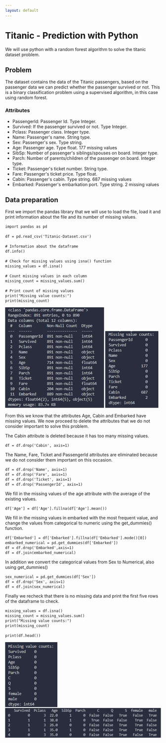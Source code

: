 ```yaml
---
layout: default
---
```


# Titanic - Prediction with Python

We will use python with a random forest algorithm to solve the titanic dataset problem.

## Problem 
The dataset contains the data of the Titanic passengers, based on the passenger data we can predict whether the passenger survived or not.
This is a binary classification problem using a supervised algorithm, in this case using random forest. 

### Attributes
* PassengerId: Passenger Id. Type Integer.
* Survived: If the passenger survived or not. Type Integer.
* Pclass: Passenger class. Integer type.
* Name: Passenger's name. String type.
* Sex: Passenger's sex. Type string.
* Age: Passenger age. Type float. 177 missing values
* SibSp: Number of passenger's siblings/spouses on board. Integer type.
* Parch: Number of parents/children of the passenger on board. Integer type.
* Ticket: Passenger's ticket number. String type.
* Fare: Passenger's ticket price. Type float.
* Cabin: Passenger's cabin. Type string. 687 missing values
* Embarked: Passenger's embarkation port. Type string. 2 missing values

## Data preparation
First we import the pandas library that we will use to load the file, load it and print information about the file and its number of missing values.
```
import pandas as pd

df = pd.read_csv('Titanic-Dataset.csv')

# Information about the dataframe
df.info()

# Check for missing values using isna() function
missing_values = df.isna()

# Count missing values in each column
missing_count = missing_values.sum()

# Print count of missing values
print("Missing value counts:")
print(missing_count)
```
![Octocat](https://github.com/GuilleFerreira/Machine-Learning-Portfolio/blob/main/assets/img/titanic-py/info.png?raw=true)
![Octocat](https://github.com/GuilleFerreira/Machine-Learning-Portfolio/blob/main/assets/img/titanic-py/missing1.png?raw=true)

From this we know that the attributes Age, Cabin and Embarked have missing values. 
We now proceed to delete the attributes that we do not consider important to solve this problem.

The Cabin attribute is deleted because it has too many missing values.
```
df = df.drop('Cabin', axis=1)
```

The Name, Fare, Ticket and PassengerId attributes are eliminated because we do not consider them important on this occasion.
```
df = df.drop('Name', axis=1)
df = df.drop('Fare', axis=1)
df = df.drop('Ticket', axis=1)
df = df.drop('PassengerId', axis=1)
```

We fill in the missing values of the age attribute with the average of the existing values.
```
df['Age'] = df['Age'].fillna(df['Age'].mean())
```

We fill in the missing values in embarked with the most frequent value, and change the values from categorical to numeric using the get_dummies() function.
```
df['Embarked'] = df['Embarked'].fillna(df['Embarked'].mode()[0])
embarked_numerical = pd.get_dummies(df['Embarked'])
df = df.drop('Embarked',axis=1)
df = df.join(embarked_numerical)
```

In addition we convert the categorical values from Sex to Numerical, also using get_dummies()
```
sex_numerical = pd.get_dummies(df['Sex'])
df = df.drop('Sex', axis=1)
df = df.join(sex_numerical)
```

Finally we recheck that there is no missing data and print the first five rows of the dataframe to check.
```
missing_values = df.isna()
missing_count = missing_values.sum()
print("Missing value counts:")
print(missing_count)

print(df.head())
```
![Octocat](https://github.com/GuilleFerreira/Machine-Learning-Portfolio/blob/main/assets/img/titanic-py/missing2.png?raw=true)
![Octocat](https://github.com/GuilleFerreira/Machine-Learning-Portfolio/blob/main/assets/img/titanic-py/head.png?raw=true)
